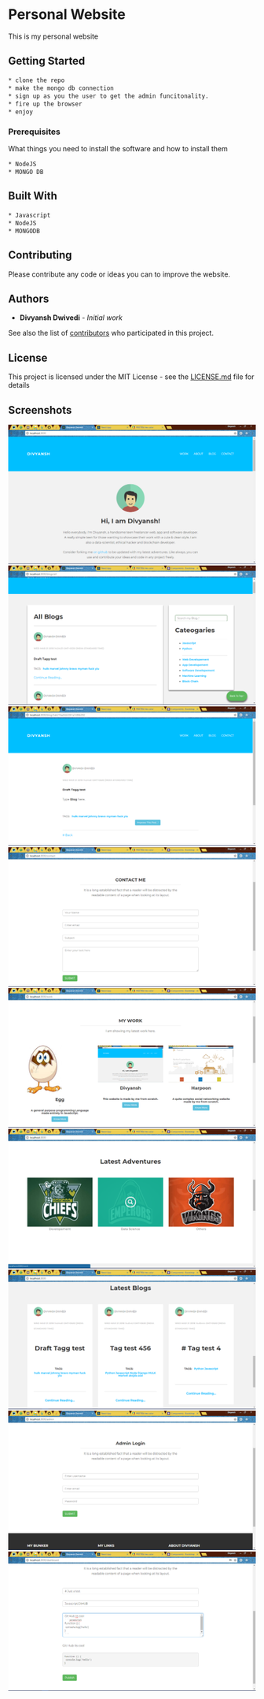 # Personal Website

This is my personal website

## Getting Started
```
* clone the repo
* make the mongo db connection 
* sign up as you the user to get the admin funcitonality.
* fire up the browser
* enjoy
```

### Prerequisites

What things you need to install the software and how to install them

```
* NodeJS
* MONGO DB
```

## Built With
```
* Javascript
* NodeJS
* MONGODB
```
## Contributing

Please contribute any code or ideas you can to improve the website.


## Authors

* **Divyansh Dwivedi** - *Initial work*

See also the list of [contributors](https://github.com/your/project/contributors) who participated in this project.

## License

This project is licensed under the MIT License - see the [LICENSE.md](LICENSE.md) file for details

## Screenshots

![Screenshot](divyansh.png)
![Screenshot](d2.png)
![Screenshot](d3.png)
![Screenshot](d4.png)
![Screenshot](d5.png)
![Screenshot](d6.png)
![Screenshot](d7.png)
![Screenshot](d8.png)
![Screenshot](d9.png)




